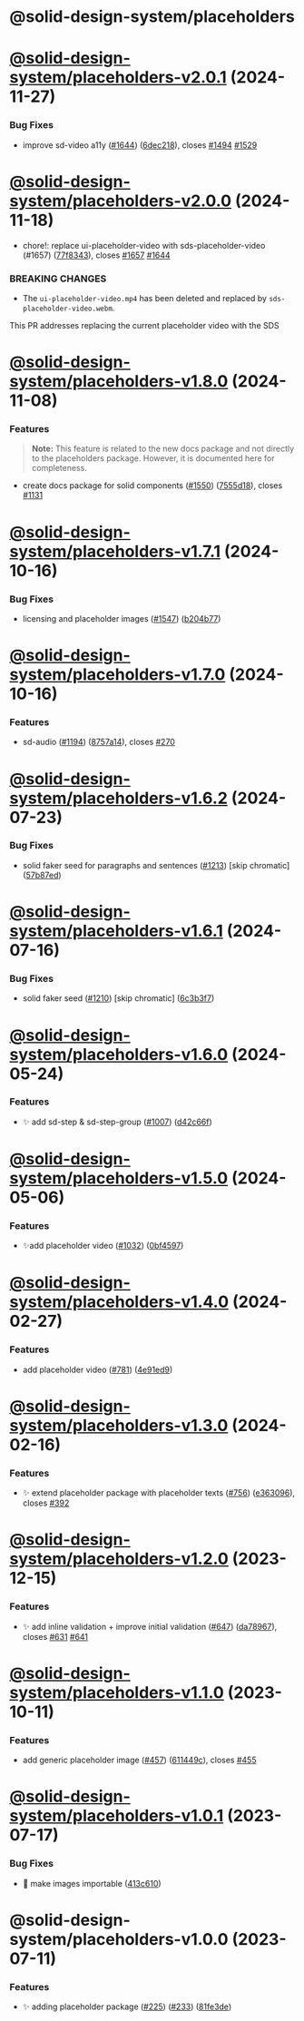 # @solid-design-system/placeholders

# [@solid-design-system/placeholders-v2.0.1](https://github.com/solid-design-system/solid/compare/placeholders/2.0.0...placeholders/2.0.1) (2024-11-27)

### Bug Fixes

- improve sd-video a11y ([#1644](https://github.com/solid-design-system/solid/issues/1644)) ([6dec218](https://github.com/solid-design-system/solid/commit/6dec2189231b9d6538391b8e37b5228d4253d9ed)), closes [#1494](https://github.com/solid-design-system/solid/issues/1494) [#1529](https://github.com/solid-design-system/solid/issues/1529)

# [@solid-design-system/placeholders-v2.0.0](https://github.com/solid-design-system/solid/compare/placeholders/1.8.0...placeholders/2.0.0) (2024-11-18)

- chore!: replace ui-placeholder-video with sds-placeholder-video (#1657) ([77f8343](https://github.com/solid-design-system/solid/commit/77f834338493d3d1e2a79bd23519477629a4edaa)), closes [#1657](https://github.com/solid-design-system/solid/issues/1657) [#1644](https://github.com/solid-design-system/solid/issues/1644)

### BREAKING CHANGES

- The `ui-placeholder-video.mp4` has been deleted and
  replaced by `sds-placeholder-video.webm`.

This PR addresses replacing the current placeholder video with the SDS

# [@solid-design-system/placeholders-v1.8.0](https://github.com/solid-design-system/solid/compare/placeholders/1.7.1...placeholders/1.8.0) (2024-11-08)

### Features

> **Note:** This feature is related to the new docs package and not directly to the placeholders package. However, it is documented here for completeness.

- create docs package for solid components ([#1550](https://github.com/solid-design-system/solid/issues/1550)) ([7555d18](https://github.com/solid-design-system/solid/commit/7555d182abfa34a23521c839180ae4b67604717e)), closes [#1131](https://github.com/solid-design-system/solid/issues/1131)

# [@solid-design-system/placeholders-v1.7.1](https://github.com/solid-design-system/solid/compare/placeholders/1.7.0...placeholders/1.7.1) (2024-10-16)

### Bug Fixes

- licensing and placeholder images ([#1547](https://github.com/solid-design-system/solid/issues/1547)) ([b204b77](https://github.com/solid-design-system/solid/commit/b204b77fd3b2ca38b6fd8b19d6563751051f424d))

# [@solid-design-system/placeholders-v1.7.0](https://github.com/solid-design-system/solid/compare/placeholders/1.6.2...placeholders/1.7.0) (2024-10-16)

### Features

- sd-audio ([#1194](https://github.com/solid-design-system/solid/issues/1194)) ([8757a14](https://github.com/solid-design-system/solid/commit/8757a14944c61e84e51b9667ff0a25f13d2ec9cb)), closes [#270](https://github.com/solid-design-system/solid/issues/270)

# [@solid-design-system/placeholders-v1.6.2](https://github.com/solid-design-system/solid/compare/placeholders/1.6.1...placeholders/1.6.2) (2024-07-23)

### Bug Fixes

- solid faker seed for paragraphs and sentences ([#1213](https://github.com/solid-design-system/solid/issues/1213)) [skip chromatic] ([57b87ed](https://github.com/solid-design-system/solid/commit/57b87edc35ac7af1abcd74f92d53aa475a4d5ea0))

# [@solid-design-system/placeholders-v1.6.1](https://github.com/solid-design-system/solid/compare/placeholders/1.6.0...placeholders/1.6.1) (2024-07-16)

### Bug Fixes

- solid faker seed ([#1210](https://github.com/solid-design-system/solid/issues/1210)) [skip chromatic] ([6c3b3f7](https://github.com/solid-design-system/solid/commit/6c3b3f7ef620c71021b4d84aa9227283507441c5))

# [@solid-design-system/placeholders-v1.6.0](https://github.com/solid-design-system/solid/compare/placeholders/1.5.0...placeholders/1.6.0) (2024-05-24)

### Features

- ✨ add sd-step & sd-step-group ([#1007](https://github.com/solid-design-system/solid/issues/1007)) ([d42c66f](https://github.com/solid-design-system/solid/commit/d42c66fec184306c1f7cc9c127f54b20fe17d5bf))

# [@solid-design-system/placeholders-v1.5.0](https://github.com/solid-design-system/solid/compare/placeholders/1.4.0...placeholders/1.5.0) (2024-05-06)

### Features

- ✨add placeholder video ([#1032](https://github.com/solid-design-system/solid/issues/1032)) ([0bf4597](https://github.com/solid-design-system/solid/commit/0bf459788f02bc27b7a3f3515d47b20da3f51f67))

# [@solid-design-system/placeholders-v1.4.0](https://github.com/solid-design-system/solid/compare/placeholders/1.3.0...placeholders/1.4.0) (2024-02-27)

### Features

- add placeholder video ([#781](https://github.com/solid-design-system/solid/issues/781)) ([4e91ed9](https://github.com/solid-design-system/solid/commit/4e91ed9c393688f7a99d5b7ae575b868baf68316))

# [@solid-design-system/placeholders-v1.3.0](https://github.com/solid-design-system/solid/compare/placeholders/1.2.0...placeholders/1.3.0) (2024-02-16)

### Features

- ✨ extend placeholder package with placeholder texts ([#756](https://github.com/solid-design-system/solid/issues/756)) ([e363096](https://github.com/solid-design-system/solid/commit/e363096a6665b4af2eeaa872c214e79add9480c1)), closes [#392](https://github.com/solid-design-system/solid/issues/392)

# [@solid-design-system/placeholders-v1.2.0](https://github.com/solid-design-system/solid/compare/placeholders/1.1.0...placeholders/1.2.0) (2023-12-15)

### Features

- ✨ add inline validation + improve initial validation ([#647](https://github.com/solid-design-system/solid/issues/647)) ([da78967](https://github.com/solid-design-system/solid/commit/da789673d8bbce64320e3102309d7fa434a83d9d)), closes [#631](https://github.com/solid-design-system/solid/issues/631) [#641](https://github.com/solid-design-system/solid/issues/641)

# [@solid-design-system/placeholders-v1.1.0](https://github.com/solid-design-system/solid/compare/placeholders/1.0.1...placeholders/1.1.0) (2023-10-11)

### Features

- add generic placeholder image ([#457](https://github.com/solid-design-system/solid/issues/457)) ([611449c](https://github.com/solid-design-system/solid/commit/611449c232435a505b994c9dfc355661895a6e28)), closes [#455](https://github.com/solid-design-system/solid/issues/455)

# [@solid-design-system/placeholders-v1.0.1](https://github.com/solid-design-system/solid/compare/placeholders/1.0.0...placeholders/1.0.1) (2023-07-17)

### Bug Fixes

- 🐛 make images importable ([413c610](https://github.com/solid-design-system/solid/commit/413c61055971f692bf566d69799579e253aa1fac))

# @solid-design-system/placeholders-v1.0.0 (2023-07-11)

### Features

- ✨ adding placeholder package ([#225](https://github.com/solid-design-system/solid/issues/225)) ([#233](https://github.com/solid-design-system/solid/issues/233)) ([81fe3de](https://github.com/solid-design-system/solid/commit/81fe3de2388cc82a64d281a3d6c34a3380cd15be))
